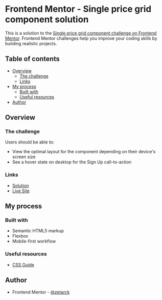# Frontend Mentor - Single price grid component solution

This is a solution to the [Single price grid component challenge on Frontend Mentor](https://www.frontendmentor.io/challenges/single-price-grid-component-5ce41129d0ff452fec5abbbc). Frontend Mentor challenges help you improve your coding skills by building realistic projects. 

## Table of contents

- [Overview](#overview)
  - [The challenge](#the-challenge)
  - [Links](#links)
- [My process](#my-process)
  - [Built with](#built-with)
  - [Useful resources](#useful-resources)
- [Author](#author)



## Overview

### The challenge

Users should be able to:

- View the optimal layout for the component depending on their device's screen size
- See a hover state on desktop for the Sign Up call-to-action



### Links

-  [Solution](https://www.frontendmentor.io/solutions/html-and-css-using-flexbox-AD9bu65_j)
-  [Live Site](https://zetarck.github.io/Style-price-grid-component/)

## My process

### Built with

- Semantic HTML5 markup
- Flexbox
- Mobile-first workflow



### Useful resources

- [CSS Guide](https://css-tricks.com/guides/) 


## Author


- Frontend Mentor - [@zetarck](https://www.frontendmentor.io/profile/zetarck)


